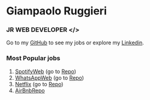 # Giampaolo Ruggieri
### JR WEB DEVELOPER </>

Go to my [GitHub](https://github.com/Giampaolo1) to see my jobs or explore my
[Linkedin](https://www.linkedin.com/in/giampaolo-r-17a75512b/).

### Most Popular jobs

1. [SpotifyWeb](https://jpspotify.netlify.app/)  (go to [Repo](https://github.com/Giampaolo1/html-css-spotifyweb))
2. [WhatsAppWeb](https://jpboolzap.netlify.app/) (go to [Repo](https://github.com/Giampaolo1/js-html-css-boolzap))
3. [Netflix](https://jpboolfix.netlify.app/)     (go to [Repo](https://github.com/Giampaolo1/ajax-ex-boolflix))
4. [AirBnbRepo](https://github.com/Giampaolo1/bool-bnb)
